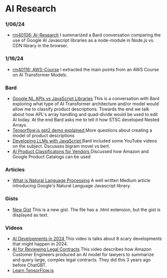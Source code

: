

# AI Research

### 1/06/24
- [rm40106: AI-Research](https://gist.github.com/robinmattern/3fd2ee00bfb98f9b654e2a290cd62900) I summarized a Bard conversation comparing the use of Google AI Javascript libraries as a node-module in Node.js vs. CDN library in the browser.
### 1/16/24
- [rm40116: AWS-Course](https://gist.github.com/robinmattern/4bf1dde4baccbedcf9a0234d5631c6da) I extracted the main points from an AWS Course on AI Transformer Models.

### Bard
- [Google NL APIs vs JavaScript Libraries](https://g.co/bard/share/50316450bfa9) This is a conversation with Bard exploring what type of AI Transformer architecture and/or model would allow me to classify product descriptions.  Towards the end we talk about how APL's array handling and quad-divide would be used to edit AI today.  At the end Bard asks me to tell it how STSC developed Nested Arrays.
- [Tensorflow,js gpt2 demo explained     ](https://g.co/bard/share/8598f8ba1b97) More questions about creating a model of product descriptions
- [Developing LLMs with JavaScript       ](https://g.co/bard/share/ca1745fffffc) Bard included some YouTube videos on the subject.  Dscusses bigram movel vs bert.
- [AI Product Classificatons for Vendors ](https://g.co/bard/share/1de86d60e124) Discussed how Amazon and Google Product Catalogs can be used

### Articles
- [What is Natural Language Processing](http://elisalevet.medium.com/what-is-natural-language-processing-nlp-cf54f4213f6?source=post_internal_links) A well written Medium article introducing Google's Natural Language Javascript library.
### Gists
- [New Gist](https://gist.github.com/robinmattern/0a049dcaa2de3a14b98ea313b339a97b) This is a new gist. The file has a .html extension, but the gist is displayed as text.

### Videos
- [AI Developments in 2024         ](https://www.youtube.com/watch?v=iGW4btk34yQ) This video is talks about 8 scary developments that might happen in 2024.
- [AI for Reviewing Legal Contracts](https://www.youtube.com/watch?v=vas5Bykxh9k&list=PLRv5OccVglaCjdCVcALo8uU53xUWEbWXw&index=1&t=2480s) This video describes how Amazon Customer Engineers produced an AI model for lawyers to summarize and query large, complex legal contracts.  They did this 3 years ago before ChatGBT.
- [Learn TensorFlow.js             ](https://youtu.be/EoYfa6mYOG4?si=PsmNOSaKHDoFhmve)

